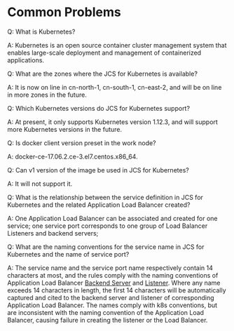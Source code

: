 
# Common Problems


Q: What is Kubernetes?

A: Kubernetes is an open source container cluster management system that enables large-scale deployment and management of containerized applications.

Q: What are the zones where the JCS for Kubernetes is available?

A: It is now on line in cn-north-1, cn-south-1, cn-east-2, and will be on line in more zones in the future.

Q: Which Kubernetes versions do JCS for Kubernetes support?

A: At present, it only supports Kubernetes version 1.12.3, and will support more Kubernetes versions in the future.

Q: Is docker client version preset in the work node?


A: docker-ce-17.06.2.ce-3.el7.centos.x86_64.

Q: Can v1 version of the image be used in JCS for Kubernetes?


A: It will not support it.

Q: What is the relationship between the service definition in JCS for Kubernetes and the related Application Load Balancer created?


A: One Application Load Balancer can be associated and created for one service; one service port corresponds to one group of Load Balancer Listeners and backend servers;

Q: What are the naming conventions for the service name in JCS for Kubernetes and the name of service port?


A: The service name and the service port name respectively contain 14 characters at most, and the rules comply with the naming conventions of Application Load Balancer [Backend Server](https://docs.jdcloud.com/en/application-load-balancer/backend-management) and [Listener](https://docs.jdcloud.com/en/application-load-balancer/listener-management). Where any name exceeds 14 characters in length, the first 14 characters will be automatically captured and cited to the backend server and listener of corresponding Application Load Balancer. The names comply with k8s conventions, but are inconsistent with the naming convention of the Application Load Balancer, causing failure in creating the listener or the Load Balancer.

